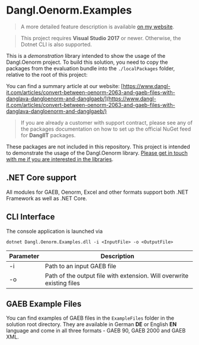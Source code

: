 # Dangl.Oenorm.Examples

> A more detailed feature description is available [on my website](https://www.dangl-it.com/products/oenorm-library/).

> This project requires **Visual Studio 2017** or newer. Otherwise, the Dotnet CLI is also supported.

This is a _demonstration_ library intended to show the usage of the Dangl.Oenorm project.
To build this solution, you need to copy the packages from the evaluation bundle into the `./localPackages` folder, relative to the root of this project:

You can find a summary article at our website: [https://www.dangl-it.com/articles/convert-between-oenorm-2063-and-gaeb-files-with-danglava-dangloenorm-and-danglgaeb/](https://www.dangl-it.com/articles/convert-between-oenorm-2063-and-gaeb-files-with-danglava-dangloenorm-and-danglgaeb/)

> If you are already a customer with support contract, please see any of the packages documentation on how to set up the official NuGet feed for **DanglIT** packages.

These packages are not included in this repository.
This project is intended to demonstrate the usage of the Dangl.Oenorm library.
[Please get in touch with me if you are interested in the libraries](https://www.dangl-it.com/contact/?message=I%27m+interested+in+Dangl.GAEB+%26+Dangl.AVA.+Please+contact+me.).

## .NET Core support

All modules for GAEB, Oenorm, Excel and other formats support both .NET Framework as well as .NET Core.

## CLI Interface

The console application is launched via

    dotnet Dangl.Oenorm.Examples.dll -i <InputFile> -o <OutputFile>

| Parameter | Description |
|-----------|-------------|
| -i | Path to an input GAEB file |
| -o | Path of the output file with extension. Will overwrite existing files |

## GAEB Example Files

You can find examples of GAEB files in the `ExampleFiles` folder in the solution root directory. They are available in German **DE** or English **EN** language and come in
all three formats - GAEB 90, GAEB 2000 and GAEB XML.
